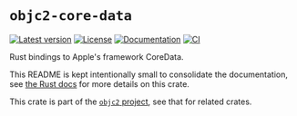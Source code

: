 # `objc2-core-data`

[![Latest version](https://badgen.net/crates/v/objc2-core-data)](https://crates.io/crates/objc2-core-data)
[![License](https://badgen.net/badge/license/Zlib%20OR%20Apache-2.0%20OR%20MIT/blue)](../../LICENSE.md)
[![Documentation](https://docs.rs/objc2-core-data/badge.svg)](https://docs.rs/objc2-core-data/)
[![CI](https://github.com/madsmtm/objc2/actions/workflows/ci.yml/badge.svg)](https://github.com/madsmtm/objc2/actions/workflows/ci.yml)

Rust bindings to Apple's framework CoreData.

This README is kept intentionally small to consolidate the documentation, see
[the Rust docs](https://docs.rs/objc2-core-data/) for more details on this crate.

This crate is part of the [`objc2` project](https://github.com/madsmtm/objc2),
see that for related crates.
